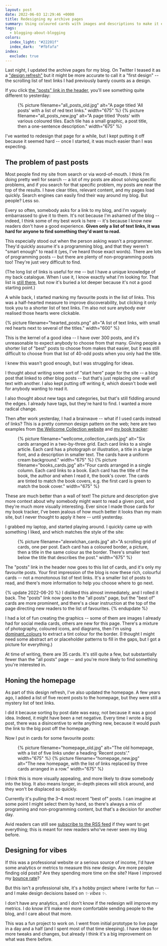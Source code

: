 ```yaml
---
layout: post
date: 2022-06-03 12:29:46 +0000
title: Redesigning my archive pages
summary: Using coloured cards with images and descriptions to make it easier to find posts in my back catalogue.
tags:
  - blogging-about-blogging
colors:
  index_light: "#22201f"
  index_dark:  "#fbfafa"
index:
  exclude: true
---
```


Last night, I updated the archive pages for my blog.
On Twitter I teased it as a ["design refresh"][tease] but it might be more accurate to call it a "first design" -- the scrolling list of text links I had previously barely counts as a design.

[tease]: https://twitter.com/alexwlchan/status/1532029536258465795

If you click [the "posts" link in the header](/articles/), you'll see something quite different to yesterday:

<style>
  img {
    border: 3px solid #f0f0f0;
    border-radius: 8px;
  }

  figure {
    width: 90%;
  }

  figure.two_up {
    display: grid;
    grid-template-columns: auto auto;
    grid-gap: 1em;
  }

  @media screen and (max-width: 600px) {
    figure {
      width: 100%;
    }
  }

  @media screen and (max-width: 450px) {
    figure.two_up {
      grid-template-columns: auto;
    }
  }
</style>

<figure class="two_up">
  {%
    picture
    filename="all_posts_old.jpg"
    alt="A page titled 'All posts' with a list of red text links."
    width="675"
  %}
  {%
    picture
    filename="all_posts_new.jpg"
    alt="A page titled 'Posts' with various coloured tiles. Each tile has a small graphic, a post title, then a one-sentence description."
    width="675"
  %}
</figure>

I've wanted to redesign that page for a while, but I kept putting it off because it seemed hard -- once I started, it was much easier than I was expecting.



## The problem of past posts

Most people find my site from search or via word-of-mouth.
I think I'm doing pretty well for search -- a lot of my posts are about solving specific problems, and if you search for that specific problem, my posts are near the top of the results.
I have clear titles, relevant content, and my pages load quickly.
Search engines can easily find their way around my blog.
But people?
Less so.

Every so often, somebody asks for a link to my blog, and I'm vaguely embarrassed to give it to them.
It's not because I'm ashamed of the blog -- indeed, I think some of my best work is here -- it's because I know new readers don't have a good experience.
**Given only a list of text links, it was hard for anyone to find something they'd want to read.**

This especially stood out when the person asking wasn't a programmer.
They'd quickly assume it's a programming blog, and that they weren't "smart enough" to read it (yes, I've heard those exact words).
There are lots of programming posts -- but there are plenty of non-programming posts too!
They're just very difficult to find.

(The long list of links is useful for me -- but I have a unique knowledge of my back catalogue.
When I use it, I know exactly what I'm looking for.
That list is [still there](/articles/), but now it's buried a lot deeper because it's not a good starting point.)

A while back, I started marking my favourite posts in the list of links.
This was a half-hearted measure to improve discoverability, but clicking it only took you to a shorter list of text links.
I'm also not sure anybody ever realised those hearts were clickable.

{%
  picture
  filename="hearted_posts.png"
  alt="A list of text links, with small red hearts next to several of the titles."
  width="600"
%}

This is the kernel of a good idea -- I have over 300 posts, and it's unreasonable to expect anybody to choose from that many.
Giving people a shorter list of "best" posts to choose from makes that easier, but it was still difficult to choose from that list of 40-odd posts when you only had the title.

I knew this wasn't good enough, but I was struggling for ideas.

I thought about writing some sort of "start here" page for the site -- a blog post that linked to other blog posts -- but that's just replacing one wall of text with another.
I also kept putting off writing it, which doesn't bode well for anybody wanting to read it.

I also thought about new tags and categories, but that's still fiddling around the edges.
I already have tags, but they're hard to find.
I wanted a more radical change.

Then after work yesterday, I had a brainwave -- what if I used cards instead of links?
This is a pretty common design pattern on the web; here are two examples from [the Wellcome Collection website][stories] and [my book tracker][books]:

[stories]: https://wellcomecollection.org/stories/
[books]: https://books.alexwlchan.net/

<figure class="two_up">
  {%
    picture
    filename="wellcome_collection_cards.jpg"
    alt="Six cards arranged in a two-by-three grid. Each card links to a single article. Each card has a photograph or illustration, a title in a large font, and a description in smaller text. The cards have a uniform cream background."
    width="675"
  %}
  {%
    picture
    filename="books_cards.jpg"
    alt="Four cards arranged in a single column. Each card links to a book. Each card has the title of the book, the author and when I read it, the book's cover. The cards are tinted to match the book covers, e.g. the first card is green to match the book cover."
    width="675"
  %}
</figure>

These are much better than a wall of text!
The picture and description give more context about why somebody might want to read a given post, and they're much more visually interesting.
Ever since I made those cards for my book tracker, I've been jealous of how much better it looks than my main site, but I never thought to apply it here -- until yesterday.

I grabbed my laptop, and started playing around.
I quickly came up with something I liked, and which matches the style of the site:

<figure>
  {%
    picture
    filename="alexwlchan_cards.jpg"
    alt="A scrolling grid of cards, one per post. Each card has a coloured border, a picture, then a title in the same colour as the border. There's smaller text below the title that describes the post."
    width="675"
  %}
</figure>

The "posts" link in the header now goes to this list of cards, and it's only my favourite posts.
Your first impression of the blog is now these rich, colourful cards -- not a monotonous list of text links.
It's a smaller list of posts to read, and there's more information to help you choose where to go next.

{% update 2022-06-20 %}
  I disliked this almost immediately, and I rolled it back.
  The "posts" link now goes to the "all posts" page, but the "best of" cards are more prominent, and there's a clear instruction at the top of the page directing new readers to the list of favourites.
{% endupdate %}

I had a lot of fun creating the graphics -- some of them are images I already had for social media cards, others are new for this page.
There's a mixture of photography, coloured icons, and diagrams, then I'm using [dominant_colours] to extract a tint colour for the border.
(I thought I might need some abstract art or placeholder patterns to fill in the gaps, but I got a picture for everything.)

<!-- The cards are laid out using [CSS Grid][grid], which I learnt while writing [a previous blog post][layout]. -->

At time of writing, there are 35 cards.
It's still quite a few, but substantially fewer than the "all posts" page -- and you're more likely to find something you're interested in.

[dominant_colours]: https://github.com/alexwlchan/dominant_colours
[grid]: https://developer.mozilla.org/en-US/docs/Web/CSS/CSS_Grid_Layout
[layout]: /2022/supposedly-simple-image-layout/



## Honing the homepage

As part of this design refresh, I've also updated the homepage.
A few years ago, I added a list of five recent posts to the homepage, but they were still a mystery list of text links.

I did it because sorting by post date was easy, not because it was a good idea.
Indeed, it might have been a net negative.
Every time I wrote a big post, there was a disincentive to write anything new, because it would push the link to the big post off the homepage.

Now I put in cards for some favourite posts:

<figure class="two_up">
  {%
    picture
    filename="homepage_old.jpg"
    alt="The old homepage, with a list of five links under a heading 'Recent posts'."
    width="675"
  %}
  {%
    picture
    filename="homepage_new.jpg"
    alt="The new homepage, with the list of links replaced by three cards arranged in a row."
    width="675"
  %}
</figure>

I think this is more visually appealing, and more likely to draw somebody into the blog.
It also means longer, in-depth pieces will stick around, and they won't be displaced so quickly.

Currently it's pulling the 3–4 most recent "best of" posts.
I can imagine at some point I might select them by hand, so there's always a  mix of programing and non-programming content, but that's a decision for another day.

Avid readers can still see [subscribe to the RSS feed](/atom.xml) if they want to get everything; this is meant for new readers who've never seen my blog before.



## Designing for vibes

If this was a professional website or a serious source of income, I'd have some analytics or metrics to measure this new design.
Are more people finding old posts?
Are they spending more time on the site?
Have I improved my [bounce rate]?

But this isn't a professional site, it's a hobby project where I write for fun -- and I make design decisions based on *✨&nbsp;vibes&nbsp;✨*.

I don't have any analytics, and I don't know if the redesign will improve my metrics.
I do know it'll make me more comfortable sending people to the blog, and I care about that more.

This was a fun project to work on.
I went from initial prototype to live page in a day and a half (and I spent most of that time sleeping).
I have ideas for more tweaks and changes, but already I think it's a big improvement on what was there before.

<!-- Check out the new archives at [/best-of/](/best-of/). -->
<!-- You might find something you've never read before! -->

[bounce rate]: https://en.wikipedia.org/wiki/Bounce_rate
